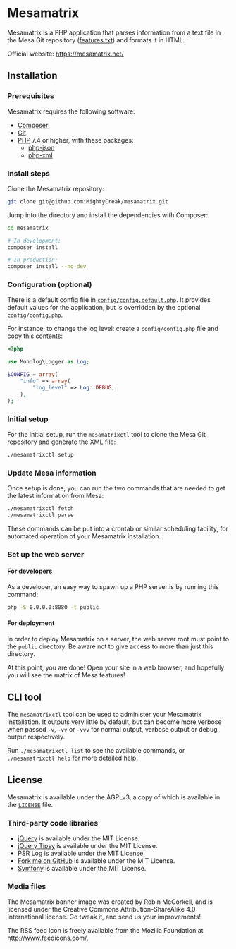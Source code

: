 # Mesamatrix

Mesamatrix is a PHP application that parses information from a text file in the
Mesa Git repository ([features.txt](https://gitlab.freedesktop.org/mesa/mesa/blob/main/docs/features.txt))
and formats it in HTML.

Official website: <https://mesamatrix.net/>

## Installation

### Prerequisites

Mesamatrix requires the following software:

* [Composer](https://getcomposer.org/)
* [Git](https://git-scm.com)
* [PHP](https://www.php.net/) 7.4 or higher, with these packages:
  * [php-json](https://www.php.net/manual/book.json.php)
  * [php-xml](https://www.php.net/manual/book.simplexml.php)

### Install steps

Clone the Mesamatrix repository:

```sh
git clone git@github.com:MightyCreak/mesamatrix.git
```

Jump into the directory and install the dependencies with Composer:

```sh
cd mesamatrix

# In development:
composer install

# In production:
composer install --no-dev
```

### Configuration (optional)

There is a default config file in [`config/config.default.php`](./config/config.default.php).
It provides default values for the application, but is overridden by the
optional `config/config.php`.

For instance, to change the log level: create a `config/config.php` file and
copy this contents:

```php
<?php

use Monolog\Logger as Log;

$CONFIG = array(
    "info" => array(
        "log_level" => Log::DEBUG,
    ),
);
```

### Initial setup

For the initial setup, run the `mesamatrixctl` tool to clone the Mesa Git
repository and generate the XML file:

```sh
./mesamatrixctl setup
```

### Update Mesa information

Once setup is done, you can run the two commands that are needed to get the
latest information from Mesa:

```sh
./mesamatrixctl fetch
./mesamatrixctl parse
```

These commands can be put into a crontab or similar scheduling facility, for
automated operation of your Mesamatrix installation.

### Set up the web server

#### For developers

As a developer, an easy way to spawn up a PHP server is by running this
command:

```sh
php -S 0.0.0.0:8080 -t public
```

#### For deployment

In order to deploy Mesamatrix on a server, the web server root must point to
the `public` directory. Be aware not to give access to more than just this
directory.

At this point, you are done! Open your site in a web browser, and hopefully you
will see the matrix of Mesa features!

## CLI tool

The `mesamatrixctl` tool can be used to administer your Mesamatrix
installation. It outputs very little by default, but can become more verbose
when passed `-v`, `-vv` or `-vvv` for normal output, verbose output or debug
output respectively.

Run `./mesamatrixctl list` to see the available commands, or
`./mesamatrixctl help` for more detailed help.

## License

Mesamatrix is available under the AGPLv3, a copy of which is available in the
[`LICENSE`](./LICENSE) file.

### Third-party code libraries

* [jQuery](https://jquery.com/) is available under the MIT License.
* [jQuery Tipsy](http://onehackoranother.com/projects/jquery/tipsy/) is
  available under the MIT License.
* PSR Log is available under the MIT License.
* [Fork me on GitHub](https://simonwhitaker.github.io/github-fork-ribbon-css/)
  is available under the MIT License.
* [Symfony](https://symfony.com/) is available under the MIT License.

### Media files

The Mesamatrix banner image was created by Robin McCorkell, and is licensed
under the Creative Commons Attribution-ShareAlike 4.0 International license.
Go tweak it, and send us your improvements!

The RSS feed icon is freely available from the Mozilla Foundation at
<http://www.feedicons.com/>.
